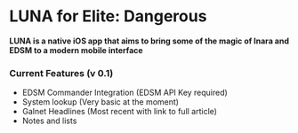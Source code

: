 # LUNA for Elite: Dangerous
**LUNA is a native iOS app that aims to bring some of the magic of Inara and EDSM to a modern mobile interface**

### Current Features (v 0.1)
+ EDSM Commander Integration (EDSM API Key required)
+ System lookup (Very basic at the moment)
+ Galnet Headlines (Most recent with link to full article)
+ Notes and lists

